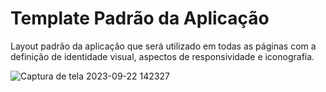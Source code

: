 # Template Padrão da Aplicação

Layout padrão da aplicação que será utilizado em todas as páginas com a definição de identidade visual, aspectos de responsividade e iconografia.

![Captura de tela 2023-09-22 142327](https://github.com/ICEI-PUC-Minas-PMV-ADS/pmv-ads-2023-2-e2-proj-int-t11-pmv-ads-2023-2-e2-proj-int-t11-grupo3/assets/126190493/8e30bbe6-a35e-4d21-ab95-7c01f4f37fb1)

